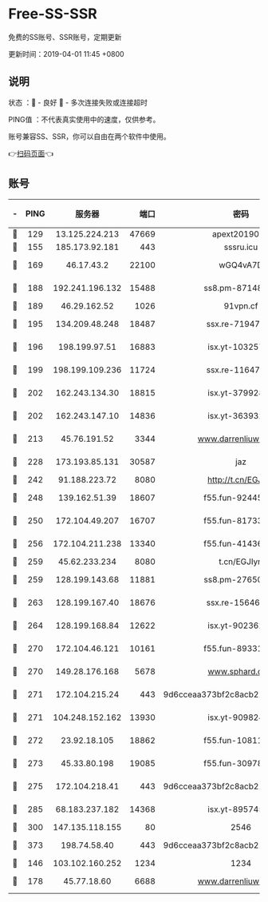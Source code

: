 # Free-SS-SSR

免费的SS账号、SSR账号，定期更新

更新时间：2019-04-01 11:45 +0800

## 说明

状态     ：🙂 - 良好 🙁 - 多次连接失败或连接超时

PING值   ：不代表真实使用中的速度，仅供参考。

账号兼容SS、SSR，你可以自由在两个软件中使用。

👉[扫码页面](https://liesauer.github.io/Free-SS-SSR/)👈

## 账号

|-|PING|服务器|端口|密码|加密方式|区域|
|:----:|:----:|:-----:|-----:|:----:|:----:|:----:|
|🙂|129|13.125.224.213|47669|apext2019001|chacha20|KR|
|🙂|155|185.173.92.181|443|sssru.icu|rc4-md5|RU|
|🙂|169|46.17.43.2|22100|wGQ4vA7D|aes-256-gcm|RU|
|🙂|188|192.241.196.132|15488|ss8.pm-87148177|aes-256-cfb|US|
|🙂|189|46.29.162.52|1026|91vpn.cf|rc4-md5|RU|
|🙂|195|134.209.48.248|18487|ssx.re-71947095|aes-256-cfb|US|
|🙂|196|198.199.97.51|16883|isx.yt-10325779|aes-256-cfb|US|
|🙂|199|198.199.109.236|11724|ssx.re-11647180|aes-256-cfb|US|
|🙂|202|162.243.134.30|18815|isx.yt-37992843|aes-256-cfb|US|
|🙂|202|162.243.147.10|14836|isx.yt-36393200|aes-256-cfb|US|
|🙂|213|45.76.191.52|3344|www.darrenliuwei.com|aes-256-cfb|AU|
|🙂|228|173.193.85.131|30587|jaz|aes-256-cfb|US|
|🙂|242|91.188.223.72|8080|http://t.cn/EGJIyrl|rc4-md5|RU|
|🙂|248|139.162.51.39|18607|f55.fun-92445990|aes-256-cfb|SG|
|🙂|250|172.104.49.207|16707|f55.fun-81733615|aes-256-cfb|SG|
|🙂|256|172.104.211.238|13340|f55.fun-41436212|aes-256-cfb|US|
|🙂|259|45.62.233.234|8080|t.cn/EGJIyrl|rc4-md5|CA|
|🙂|259|128.199.143.68|11881|ss8.pm-27650845|aes-256-cfb|SG|
|🙂|263|128.199.167.40|18676|ssx.re-15646826|aes-256-cfb|SG|
|🙂|264|128.199.168.84|12622|isx.yt-90236231|aes-256-cfb|SG|
|🙂|270|172.104.46.121|10161|f55.fun-89331338|aes-256-cfb|SG|
|🙂|270|149.28.176.168|5678|www.sphard.com|aes-256-cfb|SG|
|🙂|271|172.104.215.24|443|9d6cceaa373bf2c8acb22e60b6a58be6|aes-256-cfb|US|
|🙂|271|104.248.152.162|13930|isx.yt-90982442|aes-256-cfb|SG|
|🙂|272|23.92.18.105|18862|f55.fun-10811228|aes-256-cfb|US|
|🙂|273|45.33.80.198|19085|f55.fun-30978462|aes-256-cfb|US|
|🙂|275|172.104.218.41|443|9d6cceaa373bf2c8acb22e60b6a58be6|aes-256-cfb|US|
|🙂|285|68.183.237.182|14368|isx.yt-89574576|aes-256-cfb|SG|
|🙂|300|147.135.118.155|80|2546|chacha20|US|
|🙂|373|198.74.58.40|443|9d6cceaa373bf2c8acb22e60b6a58be6|aes-256-cfb|US|
|🙂|146|103.102.160.252|1234|1234|rc4-md5|JP|
|🙂|178|45.77.18.60|6688|www.darrenliuwei.com|aes-256-cfb|JP|
